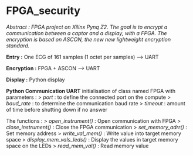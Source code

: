 # FPGA_security
_Abstract : FPGA project on Xilinx Pynq Z2. The goal is to encrypt a communication between a captor and a display, with a FPGA. The encryption is based on ASCON, the new new lightweight encryption standard._

**Entry :** One ECG of 161 samples (1 octet per samples)
--> UART

**Encryption :** FPGA + ASCON
--> UART

**Display :** Python display

**Python Communication UART** 
initialisation of class named FPGA with parameters :
      > *port* : to define the connected port on the compute
      > *baud_rate* : to determine the communication baud rate
      > *timeout* : amount of time before shutting down if no answer

The functions :
      > *open_instrument()* : Open communication with FPGA
      > *close_instrument()* : Close the FPGA communication
      > *set_memory_adrr()* : Set memory address
      > *write_val_mem()* : Write value into target memory space
      > *display_mem_vals_leds()* : Display the values in target memory space on the LEDs
      > *read_mem_val()* : Read memory value
      
